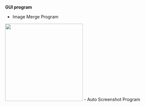 **GUI program**
- Image Merge Program
<img src = "https://user-images.githubusercontent.com/72038638/153966728-41152224-6f2c-47c1-92e3-a607c8f03bcc.png" width ="250" height = "250">
- Auto Screenshot Program


